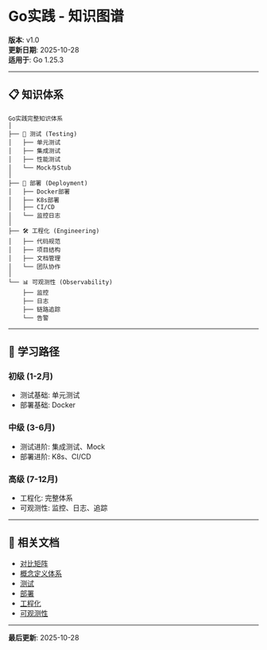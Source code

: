 # Go实践 - 知识图谱

**版本**: v1.0  
**更新日期**: 2025-10-28  
**适用于**: Go 1.25.3

---

## 📋 知识体系

```text
Go实践完整知识体系
│
├── 🧪 测试 (Testing)
│   ├── 单元测试
│   ├── 集成测试
│   ├── 性能测试
│   └── Mock与Stub
│
├── 🚀 部署 (Deployment)
│   ├── Docker部署
│   ├── K8s部署
│   ├── CI/CD
│   └── 监控日志
│
├── 🛠️ 工程化 (Engineering)
│   ├── 代码规范
│   ├── 项目结构
│   ├── 文档管理
│   └── 团队协作
│
└── 📊 可观测性 (Observability)
    ├── 监控
    ├── 日志
    ├── 链路追踪
    └── 告警
```

---

## 🎯 学习路径

### 初级 (1-2月)
- 测试基础: 单元测试
- 部署基础: Docker

### 中级 (3-6月)
- 测试进阶: 集成测试、Mock
- 部署进阶: K8s、CI/CD

### 高级 (7-12月)
- 工程化: 完整体系
- 可观测性: 监控、日志、追踪

---

## 🔗 相关文档

- [对比矩阵](./00-对比矩阵.md)
- [概念定义体系](./00-概念定义体系.md)
- [测试](./testing/README.md)
- [部署](./deployment/README.md)
- [工程化](./engineering/README.md)
- [可观测性](./observability/README.md)

---

**最后更新**: 2025-10-28
